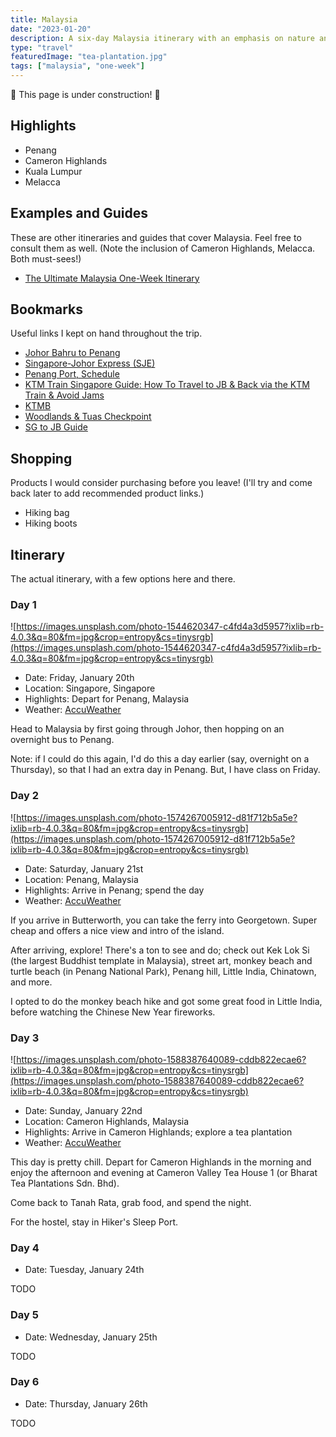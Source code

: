 ```yaml
---
title: Malaysia
date: "2023-01-20"
description: A six-day Malaysia itinerary with an emphasis on nature and hiking.
type: "travel"
featuredImage: "tea-plantation.jpg"
tags: ["malaysia", "one-week"]
---
```


🚧 This page is under construction! 🚧

## Highlights

- Penang
- Cameron Highlands
- Kuala Lumpur
- Melacca

## Examples and Guides

These are other itineraries and guides that cover Malaysia. Feel free to consult them as well. (Note the inclusion of Cameron Highlands, Melacca. Both must-sees!)

- [The Ultimate Malaysia One-Week Itinerary](https://kevinandamanda.com/ultimate-malaysia-itinerary)

## Bookmarks

Useful links I kept on hand throughout the trip.

- [Johor Bahru to Penang](https://secure.12go.asia/en/travel/johor-bahru/penang?date=2023-01-20&people=1&direction=forward)
- [Singapore-Johor Express (SJE)](https://businterchange.net/johorbus/routes/routeinfo.php?service=SJE)
- [Penang Port, Schedule](https://penangport.com.my/services/ferry-services/schedule)
- [KTM Train Singapore Guide: How To Travel to JB & Back via the KTM Train & Avoid Jams](https://blog.seedly.sg/comprehensive-guide-to-johor-bahru-jb-ktm-train/#bus)
- [KTMB](https://online.ktmb.com.my)
- [Woodlands & Tuas Checkpoint](https://onemotoring.lta.gov.sg/content/onemotoring/home/driving/traffic_information/traffic-cameras/woodlands.html#trafficCameras)
- [SG to JB Guide](https://businterchange.net/images/guide/Easy_Guide_SG-JB_via_Woodlands_20220605.png)

## Shopping

Products I would consider purchasing before you leave! (I'll try and come back later to add recommended product links.)

- Hiking bag
- Hiking boots

## Itinerary

The actual itinerary, with a few options here and there.

### Day 1

![https://images.unsplash.com/photo-1544620347-c4fd4a3d5957?ixlib=rb-4.0.3&q=80&fm=jpg&crop=entropy&cs=tinysrgb](https://images.unsplash.com/photo-1544620347-c4fd4a3d5957?ixlib=rb-4.0.3&q=80&fm=jpg&crop=entropy&cs=tinysrgb)

- Date: Friday, January 20th
- Location: Singapore, Singapore
- Highlights: Depart for Penang, Malaysia
- Weather: [AccuWeather](https://accuweather.com/en/id/yogyakarta/211671/daily-weather-forecast/211671?day=5)

Head to Malaysia by first going through Johor, then hopping on an overnight bus to Penang.

Note: if I could do this again, I'd do this a day earlier (say, overnight on a Thursday), so that I had an extra day in Penang. But, I have class on Friday.

### Day 2

![https://images.unsplash.com/photo-1574267005912-d81f712b5a5e?ixlib=rb-4.0.3&q=80&fm=jpg&crop=entropy&cs=tinysrgb](https://images.unsplash.com/photo-1574267005912-d81f712b5a5e?ixlib=rb-4.0.3&q=80&fm=jpg&crop=entropy&cs=tinysrgb)

- Date: Saturday, January 21st
- Location: Penang, Malaysia
- Highlights: Arrive in Penang; spend the day
- Weather: [AccuWeather](https://accuweather.com/en/id/yogyakarta/211671/daily-weather-forecast/211671?day=5)

If you arrive in Butterworth, you can take the ferry into Georgetown. Super cheap and offers a nice view and intro of the island.

After arriving, explore! There's a ton to see and do; check out Kek Lok Si (the largest Buddhist template in Malaysia), street art, monkey beach and turtle beach (in Penang National Park), Penang hill, Little India, Chinatown, and more.

I opted to do the monkey beach hike and got some great food in Little India, before watching the Chinese New Year fireworks.

### Day 3

![https://images.unsplash.com/photo-1588387640089-cddb822ecae6?ixlib=rb-4.0.3&q=80&fm=jpg&crop=entropy&cs=tinysrgb](https://images.unsplash.com/photo-1588387640089-cddb822ecae6?ixlib=rb-4.0.3&q=80&fm=jpg&crop=entropy&cs=tinysrgb)

- Date: Sunday, January 22nd
- Location: Cameron Highlands, Malaysia
- Highlights: Arrive in Cameron Highlands; explore a tea plantation
- Weather: [AccuWeather](https://accuweather.com/en/id/yogyakarta/211671/daily-weather-forecast/211671?day=5)

This day is pretty chill. Depart for Cameron Highlands in the morning and enjoy the afternoon and evening at Cameron Valley Tea House 1 (or Bharat Tea Plantations Sdn. Bhd).

Come back to Tanah Rata, grab food, and spend the night.

For the hostel, stay in Hiker's Sleep Port.

### Day 4

- Date: Tuesday, January 24th

TODO

### Day 5

- Date: Wednesday, January 25th

TODO

### Day 6

- Date: Thursday, January 26th

TODO

